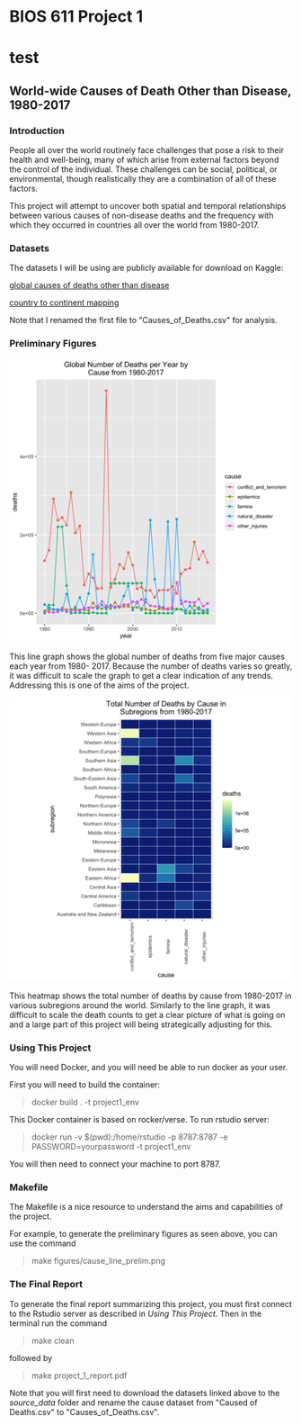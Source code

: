 BIOS 611 Project 1
==================

# test

World-wide Causes of Death Other than Disease, 1980-2017
--------------------------------------------------------

### Introduction

People all over the world routinely face challenges that pose a risk to their health and well-being, many of which arise from external factors beyond the control of the individual. These challenges can be social, political, or environmental, though realistically they are a combination of all of these factors.

This project will attempt to uncover both spatial and temporal relationships between various causes of non-disease deaths and the frequency with which they occurred in countries all over the world from 1980-2017.


### Datasets

The datasets I will be using are publicly available for download on Kaggle:


[global causes of deaths other than disease](https://www.kaggle.com/tahminashoaib86/global-cause-of-the-deaths-other-than-diseases)

[country to continent mapping](https://www.kaggle.com/statchaitya/country-to-continent)

Note that I renamed the first file to "Causes_of_Deaths.csv" for analysis.

### Preliminary Figures

![](assets/cause_line_prelim.png)

This line graph shows the global number of deaths from five major causes each year from 1980- 2017. Because the number of deaths varies so greatly, it was difficult to scale the graph to get a clear indication of any trends. Addressing this is one of the aims of the project.




![](assets/region_death_heat_prelim.png)

This heatmap shows the total number of deaths by cause from 1980-2017 in various subregions around the world. Similarly to the line graph, it was difficult to scale the death counts to get a clear picture of what is going on and a large part of this project will being strategically adjusting for this.


### Using This Project


You will need Docker, and you will need be able to run docker as your user.

First you will need to build the container:
> docker build . -t project1_env

This Docker container is based on rocker/verse. To run rstudio server:
> docker run -v $(pwd):/home/rstudio -p 8787:8787 -e PASSWORD=yourpassword -t project1_env

You will then need to connect your machine to port 8787.



### Makefile

The Makefile is a nice resource to understand the aims and capabilities of the project.

For example, to generate the preliminary figures as seen above, you can use the command
> make figures/cause_line_prelim.png

### The Final Report

To generate the final report summarizing this project, you must first connect to the Rstudio server as described in *Using This Project*. Then in the terminal run the command
> make clean

followed by
> make project_1_report.pdf

Note that you will first need to download the datasets linked above to the *source_data* folder and rename the cause dataset from "Caused of Deaths.csv" to "Causes_of_Deaths.csv".
